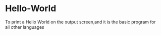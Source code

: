 # Hello-World
To print a Hello World on the output screen,and it is the basic program for all other languages
